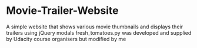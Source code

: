 # Movie-Trailer-Website
A simple website that shows various movie thumbnails and displays their trailers using jQuery modals
fresh_tomatoes.py was developed and supplied by Udacity course organisers but modified by me
